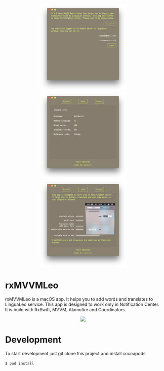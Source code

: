 <div align="center">
  <img src="Resources/Images/first.png" width="280px" />
  <img src="Resources/Images/second.png" width="280px" />
  <img src="Resources/Images/third.png" width="280px" />
</div>

# rxMVVMLeo

rxMVVMLeo is a macOS app. It helps you to add words and translates to LinguaLeo service. This app is designed to work only in Notification Center.  It is build with RxSwift, MVVM, Alamofire and Coordinators.

<div align="center">
  <img src="Resources/Images/animation.gif" width="280px" />
</div>

# Development

To start development just git clone this project and install cocoapods

`$ pod install`
